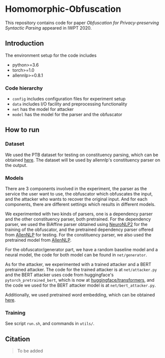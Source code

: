 # Homomorphic-Obfuscation

This repository contains code for paper *Obfuscation for Privacy-preserving Syntactic Parsing* appeared in IWPT 2020.

## Introduction

The environment setup for the code includes

* python>=3.6
* torch>=1.0
* allennlp>=0.8.1

### Code hierarchy

* `config` includes configuration files for experiment setup
* `data` includes I/O facility and preprocessing functionality
* `net` has the model for attacker
* `model` has the model for the parser and the obfuscator

## How to run

### Dataset

We used the PTB dataset for testing on constituency parsing, which can be obtained [here](https://github.com/jhcross/span-parser/tree/master/data). The dataset will be used by allennlp's constituency parser on the output.

### Models

There are 3 components involved in the experiment, the parser as the service the user want to use, the obfuscator which obfuscates the input, and the attacker who wants to recover the original input. And for each components, there are different settings which results in different models.

We experimented with two kinds of parsers, one is a dependency parser and the other constituency parser, both pretrained. For the dependency parser, we used the BiAffine parser obtained using [NeuroNLP2](https://github.com/XuezheMax/NeuroNLP2) for the training of the obfuscator, and the pretrained dependency parser offered from [AllenNLP](https://demo.allennlp.org/dependency-parsing) for testing. For the constituency parser, we also used the pretrained model from [AllenNLP](https://demo.allennlp.org/constituency-parsing).

For the obfuscator/generator part, we have a random baseline model and a neural model, the code for both model can be found in `net/generator`.

As for the attacker, we experimented with a trained attacker and a BERT pretrained attacker. The code for the trained attacker is at `net/attacker.py` and the BERT attacker uses code from huggingface's `pytorch_pretrained_bert`, which is now at [huggingface/transformers](https://github.com/huggingface/transformers), and the code we used for the BERT attacker model is at `net/bert_attacker.py`.

Additionally, we used pretrained word embedding, which can be obtained [here](https://github.com/XuezheMax/NeuroNLP2/issues/35).

### Training

See script `run.sh`, and commands in `utils/`.

## Citation

> To be added
